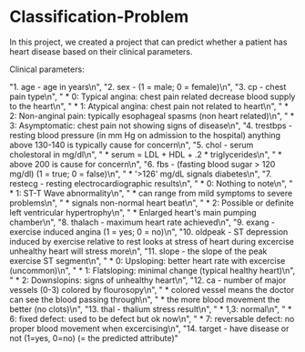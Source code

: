 # Classification-Problem

In this project, we created a project that can predict whether a patient has heart disease based on their clinical parameters. 

Clinical parameters:

"1. age - age in years\n",
    "2. sex - (1 = male; 0 = female)\n",
    "3. cp - chest pain type\n",
    "    * 0: Typical angina: chest pain related decrease blood supply to the heart\n",
    "    * 1: Atypical angina: chest pain not related to heart\n",
    "    * 2: Non-anginal pain: typically esophageal spasms (non heart related)\n",
    "    * 3: Asymptomatic: chest pain not showing signs of disease\n",
    "4. trestbps - resting blood pressure (in mm Hg on admission to the hospital) anything above 130-140 is typically cause for concern\n",
    "5. chol - serum cholestoral in mg/dl\n",
    "    * serum = LDL + HDL + .2 * triglycerides\n",
    "    * above 200 is cause for concern\n",
    "6. fbs - (fasting blood sugar > 120 mg/dl) (1 = true; 0 = false)\n",
    "    * '>126' mg/dL signals diabetes\n",
    "7. restecg - resting electrocardiographic results\n",
    "    * 0: Nothing to note\n",
    "    * 1: ST-T Wave abnormality\n",
    "        * can range from mild symptoms to severe problems\n",
    "        * signals non-normal heart beat\n",
    "    * 2: Possible or definite left ventricular hypertrophy\n",
    "        * Enlarged heart's main pumping chamber\n",
    "8. thalach - maximum heart rate achieved\n",
    "9. exang - exercise induced angina (1 = yes; 0 = no)\n",
    "10. oldpeak - ST depression induced by exercise relative to rest looks at stress of heart during excercise unhealthy heart will stress more\n",
    "11. slope - the slope of the peak exercise ST segment\n",
    "    * 0: Upsloping: better heart rate with excercise (uncommon)\n",
    "    * 1: Flatsloping: minimal change (typical healthy heart)\n",
    "    * 2: Downslopins: signs of unhealthy heart\n",
    "12. ca - number of major vessels (0-3) colored by flourosopy\n",
    "    * colored vessel means the doctor can see the blood passing through\n",
    "    * the more blood movement the better (no clots)\n",
    "13. thal - thalium stress result\n",
    "    * 1,3: normal\n",
    "    * 6: fixed defect: used to be defect but ok now\n",
    "    * 7: reversable defect: no proper blood movement when excercising\n",
    "14. target - have disease or not (1=yes, 0=no) (= the predicted attribute)"
